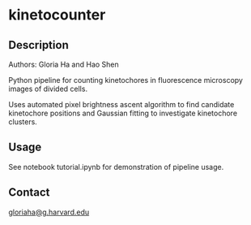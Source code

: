 # kinetocounter
## Description
Authors: Gloria Ha and Hao Shen

Python pipeline for counting kinetochores in fluorescence microscopy images of divided cells.

Uses automated pixel brightness ascent algorithm to find candidate kinetochore positions and Gaussian fitting to investigate kinetochore clusters.

## Usage

See notebook tutorial.ipynb for demonstration of pipeline usage.

## Contact

gloriaha@g.harvard.edu
